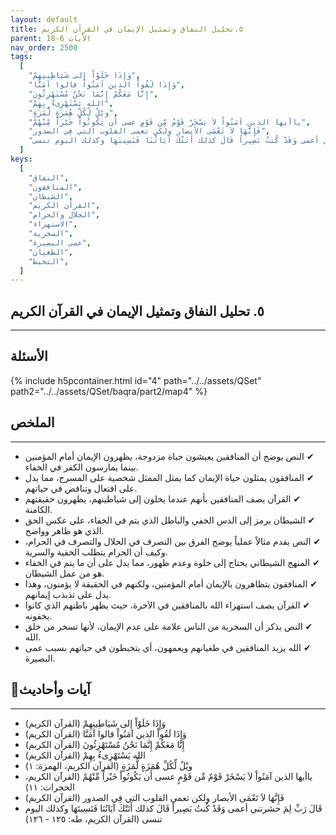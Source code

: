 ```yaml
---
layout: default
title: ٥.تحليل النفاق وتمثيل الإيمان في القرآن الكريم
parent: الأيات 6-18
nav_order: 2500
tags:
  [
    "وَإِذَا خَلَوْاْ إلى شَيَاطِينِهِمْ",
    "وَإِذَا لَقُواْ الذين آمَنُواْ قالوا آمَنَّا",
    "إِنَّا مَعَكُمْ إِنَّمَا نَحْنُ مُسْتَهْزِئُونَ",
    "الله يَسْتَهْزِىءُ بِهِمْ",
    "ويْلٌ لِّكُلِّ هُمَزَةٍ لُّمَزَةٍ",
    "ياأيها الذين آمَنُواْ لاَ يَسْخَرْ قَوْمٌ مِّن قَوْمٍ عسى أَن يَكُونُواْ خَيْراً مِّنْهُمْ",
    "فَإِنَّهَا لاَ تَعْمَى الأبصار ولكن تعمى القلوب التي فِي الصدور",
    "قَالَ رَبِّ لِمَ حشرتني أعمى وَقَدْ كُنتُ بَصِيراً قَالَ كذلك أَتَتْكَ آيَاتُنَا فَنَسِيتَهَا وكذلك اليوم تنسى",
  ]
keys:
  [
    "النفاق",
    "المنافقون",
    "الشيطان",
    "القرآن الكريم",
    "الحلال والحرام",
    "الاستهزاء",
    "السخرية",
    "عمى البصيرة",
    "الطغيان",
    "التخبط",
  ]
---
```


## ٥. تحليل النفاق وتمثيل الإيمان في القرآن الكريم

---

## الأسئلة

{% include h5pcontainer.html id="4" path="../../assets/QSet" path2="../../assets/QSet/baqra/part2/map4" %}

## الملخص

---

- ‏✔ النص يوضح أن المنافقين يعيشون حياة مزدوجة، يظهرون الإيمان أمام المؤمنين بينما يمارسون الكفر في الخفاء.
- ‏✔ المنافقون يمثلون حياة الإيمان كما يمثل الممثل شخصية على المسرح، مما يدل على افتعال وتناقض في حياتهم.
- ‏✔ القرآن يصف المنافقين بأنهم عندما يخلون إلى شياطينهم، يظهرون حقيقتهم الكامنة.
- ‏✔ الشيطان يرمز إلى الدس الخفي والباطل الذي يتم في الخفاء، على عكس الحق الذي هو ظاهر وواضح.
- ‏✔ النص يقدم مثالاً عملياً يوضح الفرق بين التصرف في الحلال والتصرف في الحرام، وكيف أن الحرام يتطلب الخفية والسرية.
- ‏✔ المنهج الشيطاني يحتاج إلى خلوة وعدم ظهور، مما يدل على أن ما يتم في الخفاء هو من عمل الشيطان.
- ‏✔ المنافقون يتظاهرون بالإيمان أمام المؤمنين، ولكنهم في الحقيقة لا يؤمنون، وهذا يدل على تذبذب إيمانهم.
- ‏✔ القرآن يصف استهزاء الله بالمنافقين في الآخرة، حيث يظهر باطنهم الذي كانوا يخفونه.
- ‏✔ النص يذكر أن السخرية من الناس علامة على عدم الإيمان، لأنها تسخر من خلق الله.
- ‏✔ الله يزيد المنافقين في طغيانهم ويعمهون، أي يتخبطون في حياتهم بسبب عمى البصيرة.

## 📜آيات وأحاديث

---

- ‏وَإِذَا خَلَوْاْ إلى شَيَاطِينِهِمْ (القرآن الكريم)
- ‏وَإِذَا لَقُواْ الذين آمَنُواْ قالوا آمَنَّا (القرآن الكريم)
- ‏إِنَّا مَعَكُمْ إِنَّمَا نَحْنُ مُسْتَهْزِئُونَ (القرآن الكريم)
- ‏الله يَسْتَهْزِىءُ بِهِمْ (القرآن الكريم)
- ‏ويْلٌ لِّكُلِّ هُمَزَةٍ لُّمَزَةٍ (القرآن الكريم، الهمزة: ١)
- ‏ياأيها الذين آمَنُواْ لاَ يَسْخَرْ قَوْمٌ مِّن قَوْمٍ عسى أَن يَكُونُواْ خَيْراً مِّنْهُمْ (القرآن الكريم، الحجرات: ١١)
- ‏فَإِنَّهَا لاَ تَعْمَى الأبصار ولكن تعمى القلوب التي فِي الصدور (القرآن الكريم)
- ‏قَالَ رَبِّ لِمَ حشرتني أعمى وَقَدْ كُنتُ بَصِيراً قَالَ كذلك أَتَتْكَ آيَاتُنَا فَنَسِيتَهَا وكذلك اليوم تنسى (القرآن الكريم، طه: ١٢٥ - ١٢٦)

